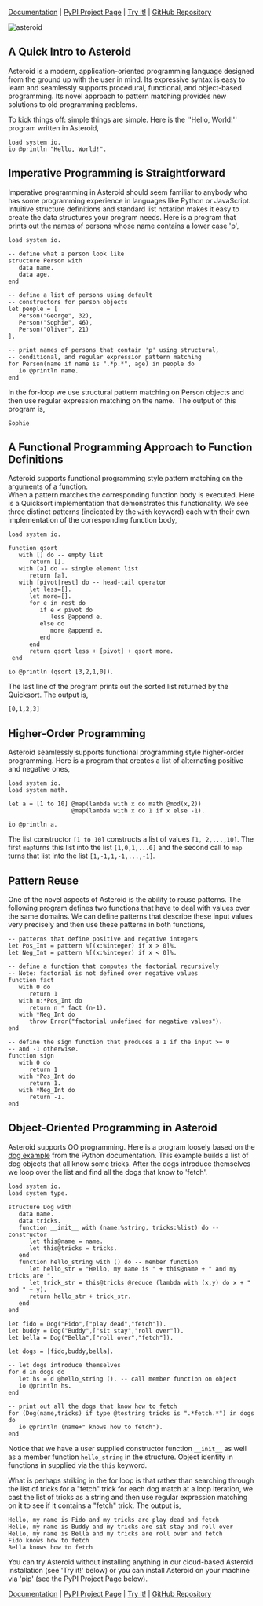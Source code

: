 
[Documentation](https://asteroid-lang.readthedocs.io) | [PyPI Project Page](https://pypi.org/project/asteroid-lang/) | [Try it!](https://replit.com/@lutzhamel/asteroid#.replit) | [GitHub Repository](https://github.com/asteroid-lang) 

![asteroid](asteroid-small.png)

## A Quick Intro to Asteroid


Asteroid is a modern, application-oriented programming language designed from the ground up with the user in mind. Its expressive syntax is easy to learn and seamlessly supports procedural, functional, and object-based programming.  Its novel approach to pattern matching provides new solutions to old programming problems.

To kick things off: simple things are simple. Here is the ''Hello, World!'' program written in Asteroid,
```
load system io.
io @println "Hello, World!".
```

## Imperative Programming is Straightforward

Imperative programming in Asteroid should seem familiar to anybody who has some programming experience in languages like Python or JavaScript.
Intuitive  structure definitions and standard list notation makes it easy to create the data structures your
program needs.  Here is a  program that prints out the names of persons whose name contains a lower case 'p',
```
load system io.

-- define what a person look like
structure Person with
   data name.
   data age.
end

-- define a list of persons using default
-- constructors for person objects
let people = [
   Person("George", 32),
   Person("Sophie", 46),
   Person("Oliver", 21)
].

-- print names of persons that contain 'p' using structural,
-- conditional, and regular expression pattern matching
for Person(name if name is ".*p.*", age) in people do
   io @println name.
end
```
In the for-loop we use structural pattern matching on Person objects and then use regular expression matching on the name.  The output of this program is,
```
Sophie
```

## A Functional Programming Approach to Function Definitions

Asteroid supports functional programming style pattern matching on the arguments of a function.   
When a pattern matches the corresponding function body is executed.  Here is a  Quicksort implementation 
that demonstrates this functionality.  We see three distinct patterns (indicated by the `with` keyword) each with their own implementation of the corresponding function body,  
```
load system io.

function qsort
   with [] do -- empty list
      return [].
   with [a] do -- single element list
      return [a]. 
   with [pivot|rest] do -- head-tail operator
      let less=[].
      let more=[].
      for e in rest do  
         if e < pivot do
            less @append e.
         else do
            more @append e.
         end
      end
      return qsort less + [pivot] + qsort more.
 end

io @println (qsort [3,2,1,0]).
```
The last line of the program prints out the sorted list returned by the Quicksort.  The output is,
```
[0,1,2,3]
```

## Higher-Order Programming

Asteroid seamlessly supports functional programming style higher-order programming. Here is a program that creates a list 
of alternating positive and negative ones,
```
load system io.
load system math.

let a = [1 to 10] @map(lambda with x do math @mod(x,2))
                  @map(lambda with x do 1 if x else -1).

io @println a.
```
The list constructor `[1 to 10]` constructs a list of values `[1, 2,...,10]`.  The first `map`turns this list into the list
`[1,0,1,...0]` and the second call to `map` turns that list into the list `[1,-1,1,-1,...,-1]`.

## Pattern Reuse

One of the novel aspects of Asteroid is the ability to reuse patterns.  The following program defines two functions that have to deal 
with values over the same domains.  We can define patterns that describe these input values very precisely and then use these
patterns in both functions,
```
-- patterns that define positive and negative integers
let Pos_Int = pattern %[(x:%integer) if x > 0]%.
let Neg_Int = pattern %[(x:%integer) if x < 0]%.

-- define a function that computes the factorial recursively
-- Note: factorial is not defined over negative values
function fact
   with 0 do
      return 1
   with n:*Pos_Int do
      return n * fact (n-1).
   with *Neg_Int do
      throw Error("factorial undefined for negative values").
end

-- define the sign function that produces a 1 if the input >= 0
-- and -1 otherwise.
function sign
   with 0 do
      return 1
   with *Pos_Int do
      return 1.
   with *Neg_Int do
      return -1.
end
```
## Object-Oriented Programming in Asteroid

Asteroid supports OO programming.  Here is a program loosely based on the [dog example](https://docs.python.org/3/tutorial/classes.html) from the Python documentation.  This example builds a list of dog objects that all know some tricks.  After the dogs introduce themselves we loop over the list and find all the dogs that know to 'fetch'.
```
load system io.
load system type.

structure Dog with
   data name.
   data tricks.
   function __init__ with (name:%string, tricks:%list) do -- constructor
      let this@name = name.
      let this@tricks = tricks.
   end
   function hello_string with () do -- member function
      let hello_str = "Hello, my name is " + this@name + " and my tricks are ".
      let trick_str = this@tricks @reduce (lambda with (x,y) do x + " and " + y).
      return hello_str + trick_str.
   end
end

let fido = Dog("Fido",["play dead","fetch"]).
let buddy = Dog("Buddy",["sit stay","roll over"]).
let bella = Dog("Bella",["roll over","fetch"]).

let dogs = [fido,buddy,bella].

-- let dogs introduce themselves
for d in dogs do
   let hs = d @hello_string (). -- call member function on object
   io @println hs.
end

-- print out all the dogs that know how to fetch
for (Dog(name,tricks) if type @tostring tricks is ".*fetch.*") in dogs do
   io @println (name+" knows how to fetch").
end
```
Notice that we have a user supplied constructor function `__init__` as well as a member function `hello_string`
in the structure.  Object identity in functions in supplied via the `this` keyword.

What is perhaps striking in the for loop is that rather than searching through the list of tricks for a "fetch" trick for each dog
match at a loop iteration, we cast the list of tricks as a string
and then use regular expression matching on it to see if it contains a "fetch" trick. The output is,
```
Hello, my name is Fido and my tricks are play dead and fetch
Hello, my name is Buddy and my tricks are sit stay and roll over
Hello, my name is Bella and my tricks are roll over and fetch
Fido knows how to fetch
Bella knows how to fetch
```
You can try Asteroid without installing anything in our cloud-based Asteroid installation (see 'Try it!' below) or you can install Asteroid on your machine via 'pip' (see the PyPI Project Page below).


[Documentation](https://asteroid-lang.readthedocs.io) | [PyPI Project Page](https://pypi.org/project/asteroid-lang/) | [Try it!](https://replit.com/@lutzhamel/asteroid#.replit) | [GitHub Repository](https://github.com/asteroid-lang) 

